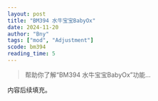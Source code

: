 ```yaml
---
layout: post
title: "BM394 水牛宝宝BabyOx"
date: 2024-11-20
author: "Bny"
tags: ["mod", "Adjustment"]
scode: bm394
reading_time: 5
---
```


> 帮助你了解“BM394 水牛宝宝BabyOx”功能...

内容后续填充。
